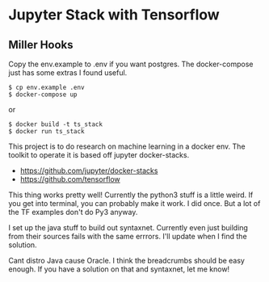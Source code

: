 # Jupyter Stack with Tensorflow
## Miller Hooks <miller-at-mechanicalpanda-dot-com>

Copy the env.example to .env if you want postgres.
The docker-compose just has some extras I found useful.

```
$ cp env.example .env
$ docker-compose up
```

or

```
$ docker build -t ts_stack
$ docker run ts_stack
```

This project is to do research on machine learning in a docker env.
The toolkit to operate it is based off jupyter docker-stacks.

 - https://github.com/jupyter/docker-stacks
 - https://github.com/tensorflow

This thing works pretty well! Currently the python3 stuff is a little weird.
If you get into terminal, you can probably make it work. I did once.
But a lot of the TF examples don't do Py3 anyway.

I set up the java stuff to build out syntaxnet. Currently even just
building from their sources fails with the same errrors. I'll update when I
find the solution.

Cant distro Java cause Oracle. I think the breadcrumbs should be easy enough.
If you have a solution on that and syntaxnet, let me know!